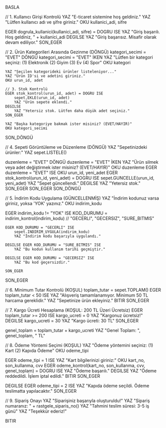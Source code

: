 BASLA

// 1. Kullanıcı Girişi Kontrolü
YAZ "E-ticaret sistemine hoş geldiniz."
YAZ "Lütfen kullanıcı adı ve şifre giriniz."
OKU kullanici_adi, sifre

EGER dogrula_kullanici(kullanici_adi, sifre) = DOGRU ISE
    YAZ "Giriş başarılı. Hoş geldiniz, " + kullanici_adi
DEGILSE
    YAZ "Giriş başarısız. Misafir olarak devam ediliyor."
SON_EGER


// 2. Ürün Kategorileri Arasında Gezinme (DÖNGÜ)
kategori_secimi = "EVET"
DÖNGÜ kategori_secimi = "EVET" İKEN
    YAZ "Lütfen bir kategori seçiniz: (1) Elektronik (2) Giyim (3) Ev (4) Spor"
    OKU kategori

    YAZ "Seçilen kategorideki ürünler listeleniyor..."
    YAZ "Ürün ID'si ve adetini giriniz."
    OKU urun_id, adet

    // 3. Stok Kontrolü
    EGER stok_kontrol(urun_id, adet) = DOGRU ISE
        sepet.EKLE(urun_id, adet)
        YAZ "Ürün sepete eklendi."
    DEGILSE
        YAZ "Yetersiz stok. Lütfen daha düşük adet seçiniz."
    SON_EGER

    YAZ "Başka kategoriye bakmak ister misiniz? (EVET/HAYIR)"
    OKU kategori_secimi
SON_DÖNGÜ


// 4. Sepeti Görüntüleme ve Düzenleme (DÖNGÜ)
YAZ "Sepetinizdeki ürünler:"
YAZ sepet.LISTELE()

duzenleme = "EVET"
DÖNGÜ duzenleme = "EVET" İKEN
    YAZ "Ürün silmek veya adet değiştirmek ister misiniz? (EVET/HAYIR)"
    OKU duzenleme
    EGER duzenleme = "EVET" ISE
        OKU urun_id, yeni_adet
        EGER stok_kontrol(urun_id, yeni_adet) = DOGRU ISE
            sepet.GUNCELLE(urun_id, yeni_adet)
            YAZ "Sepet güncellendi."
        DEGILSE
            YAZ "Yetersiz stok."
        SON_EGER
    SON_EGER
SON_DÖNGÜ


// 5. İndirim Kodu Uygulama (GÜNCELLENMİŞ)
YAZ "İndirim kodunuz varsa giriniz, yoksa 'YOK' yazınız."
OKU indirim_kodu

EGER indirim_kodu != "YOK" ISE
    KOD_DURUMU = indirim_kontrol(indirim_kodu) // "GECERLI", "GECERSIZ", "SURE_BITMIS"

    EGER KOD_DURUMU = "GECERLI" ISE
        sepet.INDIRIM_UYGULA(indirim_kodu)
        YAZ "İndirim kodu başarıyla uygulandı."

    DEGILSE EGER KOD_DURUMU = "SURE_BITMIS" ISE
        YAZ "Bu kodun kullanım tarihi geçmiştir."

    DEGILSE EGER KOD_DURUMU = "GECERSIZ" ISE
        YAZ "Bu kod geçersizdir."

    SON_EGER
SON_EGER


// 6. Minimum Tutar Kontrolü (KOŞUL)
toplam_tutar = sepet.TOPLAM()
EGER toplam_tutar < 50 ISE
    YAZ "Alışveriş tamamlanamıyor. Minimum 50 TL harcama gereklidir."
    YAZ "Sepetinize ürün ekleyiniz."
    BITIR
SON_EGER


// 7. Kargo Ücreti Hesaplama (KOŞUL: 200 TL Üzeri Ücretsiz)
EGER toplam_tutar >= 200 ISE
    kargo_ucreti = 0
    YAZ "Kargonuz ücretsiz!"
DEGILSE
    kargo_ucreti = 30
    YAZ "Kargo ücreti: 30 TL"
SON_EGER

genel_toplam = toplam_tutar + kargo_ucreti
YAZ "Genel Toplam: ", genel_toplam, " TL"


// 8. Ödeme Yöntemi Seçimi (KOŞUL)
YAZ "Ödeme yöntemini seçiniz: (1) Kart (2) Kapıda Ödeme"
OKU odeme_tipi

EGER odeme_tipi = 1 ISE
    YAZ "Kart bilgilerinizi giriniz:"
    OKU kart_no, son_kullanma, cvv
    EGER odeme_kontrol(kart_no, son_kullanma, cvv, genel_toplam) = DOGRU ISE
        YAZ "Ödeme başarılı."
    DEGILSE
        YAZ "Ödeme reddedildi. İşlem iptal edildi."
        BITIR
    SON_EGER

DEGILSE EGER odeme_tipi = 2 ISE
    YAZ "Kapıda ödeme seçildi. Ödeme teslimatta yapılacaktır."
SON_EGER


// 9. Sipariş Onayı
YAZ "Siparişiniz başarıyla oluşturuldu!"
YAZ "Sipariş numaranız: " + rastgele_siparis_no()
YAZ "Tahmini teslim süresi: 3-5 iş günü"
YAZ "Teşekkür ederiz!"

BITIR
